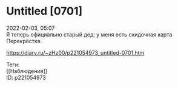 Untitled [0701]
================

   
 2022-02-03, 05:07   
  Я теперь официально старый дед: у меня есть скидочная карта Перекрёстка.   
    
 <https://diary.ru/~zHz00/p221054973_untitled-0701.htm>   
   
 Теги:   
 [[Наблюдения]]   
 ID: p221054973